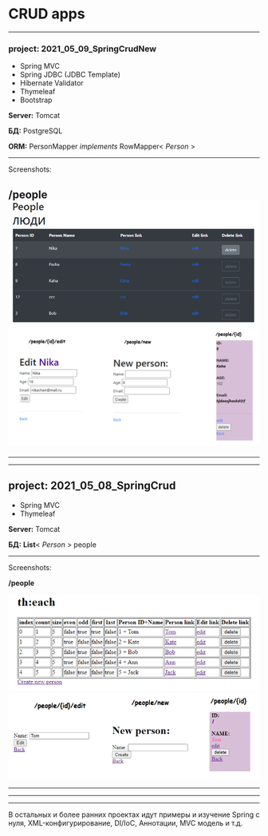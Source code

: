 # CRUD apps

---

### project: 2021_05_09_SpringCrudNew

- Spring MVC
- Spring JDBC (JDBC Template)
- Hibernate Validator
- Thymeleaf
- Bootstrap
  
**Server:** Tomcat

**БД:** PostgreSQL

**ORM:** PersonMapper _implements_ RowMapper< _Person_ >

---

Screenshots:

**/people**
![main](2021_05_09_SpringCrudNew_SC01.png)
![crudpages](2021_05_09_SpringCrudNew_SC02.png)
---
---
---

## project: 2021_05_08_SpringCrud

- Spring MVC
- Thymeleaf
  
**Server:** Tomcat

**БД:** **List**< _Person_ > people

---

Screenshots:

**/people**

![main](2021_05_08_SpringCrudSC01.png)
![crudpages](2021_05_08_SpringCrudSC02.png)

---
---
---

В остальных и более ранних проектах идут примеры и изучение Spring с нуля, XML-конфигурирование, DI/IoC, Аннотации, MVC модель и т.д.

